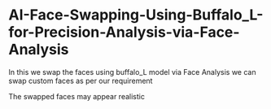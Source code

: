 # AI-Face-Swapping-Using-Buffalo_L-for-Precision-Analysis-via-Face-Analysis

In this we swap the faces using buffalo_L model via Face Analysis
we can swap custom faces as per our requirement 

The swapped faces may appear realistic
